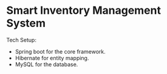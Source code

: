 # Smart Inventory Management System
Tech Setup:
- Spring boot for the core framework.
- Hibernate for entity mapping.
- MySQL for the database.
